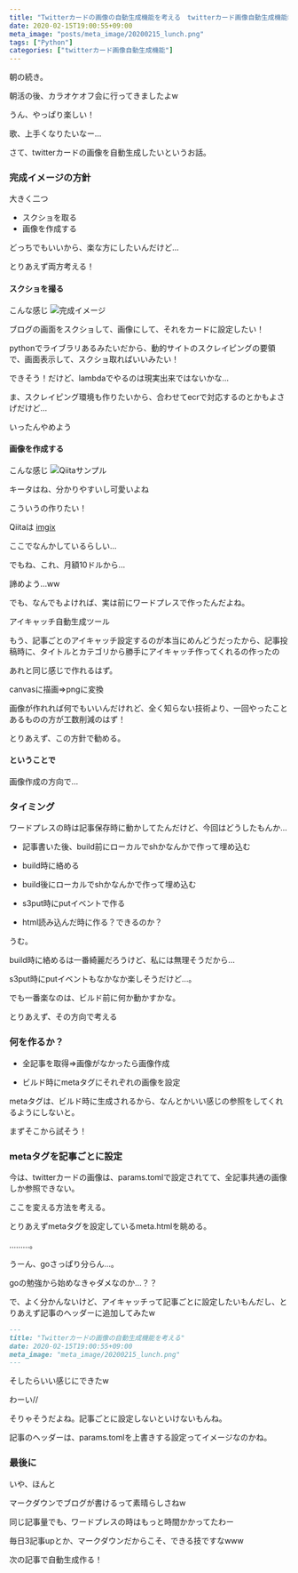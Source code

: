 ```yaml
---
title: "Twitterカードの画像の自動生成機能を考える　twitterカード画像自動生成機能②"
date: 2020-02-15T19:00:55+09:00
meta_image: "posts/meta_image/20200215_lunch.png"
tags: ["Python"]
categories: ["twitterカード画像自動生成機能"]
---
```


朝の続き。

朝活の後、カラオケオフ会に行ってきましたよw

うん、やっぱり楽しい！

歌、上手くなりたいなー…

さて、twitterカードの画像を自動生成したいというお話。

### 完成イメージの方針

大きく二つ
* スクショを取る
* 画像を作成する

どっちでもいいから、楽な方にしたいんだけど…

とりあえず両方考える！

#### スクショを撮る

こんな感じ
![完成イメージ](../img/twitter-card-after-image.jpg)

ブログの画面をスクショして、画像にして、それをカードに設定したい！

pythonでライブラリあるみたいだから、動的サイトのスクレイピングの要領で、画面表示して、スクショ取ればいいみたい！

できそう！だけど、lambdaでやるのは現実出来ではないかな…

ま、スクレイピング環境も作りたいから、合わせてecrで対応するのとかもよさげだけど…

いったんやめよう

#### 画像を作成する

こんな感じ
![Qiitaサンプル](../img/twitter-card-qitta.jpg)


キータはね、分かりやすいし可愛いよね

こういうの作りたい！

Qiitaは [imgix](https://www.imgix.com/)

ここでなんかしているらしい…

でもね、これ、月額10ドルから…

諦めよう…ww

でも、なんでもよければ、実は前にワードプレスで作ったんだよね。

アイキャッチ自動生成ツール

もう、記事ごとのアイキャッチ設定するのが本当にめんどうだったから、記事投稿時に、タイトルとカテゴリから勝手にアイキャッチ作ってくれるの作ったの

あれと同じ感じで作れるはず。

canvasに描画⇒pngに変換

画像が作れれば何でもいいんだけれど、全く知らない技術より、一回やったことあるものの方が工数削減のはず！

とりあえず、この方針で勧める。

#### ということで

画像作成の方向で…

### タイミング

ワードプレスの時は記事保存時に動かしてたんだけど、今回はどうしたもんか…

* 記事書いた後、build前にローカルでshかなんかで作って埋め込む

* build時に絡める

* build後にローカルでshかなんかで作って埋め込む

* s3put時にputイベントで作る

* html読み込んだ時に作る？できるのか？

うむ。

build時に絡めるは一番綺麗だろうけど、私には無理そうだから…

s3put時にputイベントもなかなか楽しそうだけど…。

でも一番楽なのは、ビルド前に何か動かすかな。

とりあえず、その方向で考える

### 何を作るか？

* 全記事を取得⇒画像がなかったら画像作成

* ビルド時にmetaタグにそれぞれの画像を設定

metaタグは、ビルド時に生成されるから、なんとかいい感じの参照をしてくれるようにしないと。

まずそこから試そう！

### metaタグを記事ごとに設定

今は、twitterカードの画像は、params.tomlで設定されてて、全記事共通の画像しか参照できない。

ここを変える方法を考える。

とりあえずmetaタグを設定しているmeta.htmlを眺める。

………。

うーん、goさっぱり分らん…。

goの勉強から始めなきゃダメなのか…？？

で、よく分かんないけど、アイキャッチって記事ごとに設定したいもんだし、とりあえず記事のヘッダーに追加してみたw

```20200215_lunch.md
---
title: "Twitterカードの画像の自動生成機能を考える"
date: 2020-02-15T19:00:55+09:00
meta_image: "meta_image/20200215_lunch.png"
---
```

そしたらいい感じにできたw

わーい//

そりゃそうだよね。記事ごとに設定しないといけないもんね。

記事のヘッダーは、params.tomlを上書きする設定ってイメージなのかね。

### 最後に

いや、ほんと

マークダウンでブログが書けるって素晴らしさねw

同じ記事量でも、ワードプレスの時はもっと時間かかってたわー

毎日3記事upとか、マークダウンだからこそ、できる技ですなwww

次の記事で自動生成作る！